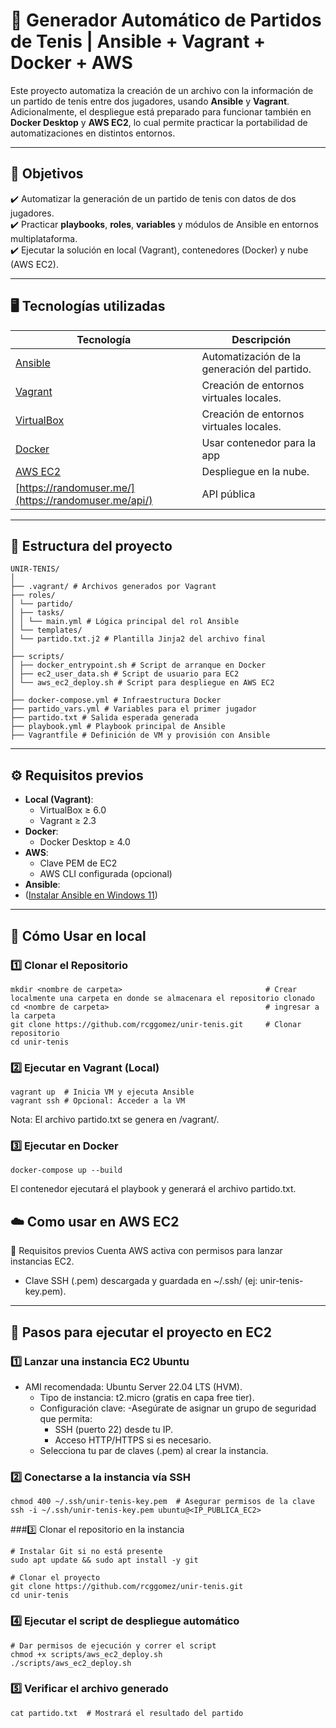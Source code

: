 # 🎾 Generador Automático de Partidos de Tenis | Ansible + Vagrant + Docker + AWS

Este proyecto automatiza la creación de un archivo con la información de un partido de tenis entre dos jugadores, usando **Ansible** y **Vagrant**. Adicionalmente, el despliegue está preparado para funcionar también en **Docker Desktop** y **AWS EC2**, lo cual permite practicar la portabilidad de automatizaciones en distintos entornos.

---

## 🎯 Objetivos  

✔️ Automatizar la generación de un partido de tenis con datos de dos jugadores.  
✔️ Practicar **playbooks**, **roles**, **variables** y módulos de Ansible en entornos multiplataforma.  
✔️ Ejecutar la solución en local (Vagrant), contenedores (Docker) y nube (AWS EC2). 

---

## 🖥️ Tecnologías utilizadas

| Tecnología | Descripción |  
|------------|-------------|  
| [Ansible](https://www.ansible.com/) | Automatización de la generación del partido. |  
| [Vagrant](https://www.vagrantup.com/) | Creación de entornos virtuales locales. |
| [VirtualBox](https://www.virtualbox.org/) | Creación de entornos virtuales locales. | 
| [Docker](https://www.docker.com/)| Usar contenedor para la app |
| [AWS EC2](https://aws.amazon.com/ec2/) | Despliegue en la nube. |
| [https://randomuser.me/](https://randomuser.me/api/) | API pública |

---

## 📁 Estructura del proyecto
```
UNIR-TENIS/
│
├── .vagrant/ # Archivos generados por Vagrant
├── roles/
│ └── partido/
│ ├── tasks/
│ │ └── main.yml # Lógica principal del rol Ansible
│ └── templates/
│ └── partido.txt.j2 # Plantilla Jinja2 del archivo final
│
├── scripts/
│ ├── docker_entrypoint.sh # Script de arranque en Docker
│ ├── ec2_user_data.sh # Script de usuario para EC2
│ └── aws_ec2_deploy.sh # Script para despliegue en AWS EC2
│
├── docker-compose.yml # Infraestructura Docker
├── partido_vars.yml # Variables para el primer jugador
├── partido.txt # Salida esperada generada
├── playbook.yml # Playbook principal de Ansible
├── Vagrantfile # Definición de VM y provisión con Ansible

```

---

## ⚙️ Requisitos previos

- **Local (Vagrant)**:  
  - VirtualBox ≥ 6.0  
  - Vagrant ≥ 2.3  
- **Docker**:  
  - Docker Desktop ≥ 4.0  
- **AWS**:  
  - Clave PEM de EC2  
  - AWS CLI configurada (opcional)
- **Ansible**:
 - ([Instalar Ansible en Windows 11](https://github.com/rcggomez/unir-tenis/blob/41073608e0a1ed694261099166847dc4ea935dc6/Instalar%20Ansible%20en%20Windows.md))

---

## 🚀 Cómo Usar en local

### 1️⃣ Clonar el Repositorio 
```
mkdir <nombre de carpeta>                                # Crear localmente una carpeta en donde se almacenara el repositorio clonado
cd <nombre de carpeta>                                   # ingresar a la carpeta 
git clone https://github.com/rcggomez/unir-tenis.git     # Clonar repositorio
cd unir-tenis 
```

### 2️⃣ Ejecutar en Vagrant (Local)

```
vagrant up  # Inicia VM y ejecuta Ansible  
vagrant ssh # Opcional: Acceder a la VM  
```
Nota: El archivo partido.txt se genera en /vagrant/.

### 3️⃣ Ejecutar en Docker
```
docker-compose up --build
```
El contenedor ejecutará el playbook y generará el archivo partido.txt.

## ☁️ Como usar en AWS EC2

📌 Requisitos previos
Cuenta AWS activa con permisos para lanzar instancias EC2.
- Clave SSH (.pem) descargada y guardada en ~/.ssh/ (ej: unir-tenis-key.pem).
---
## 🚀 Pasos para ejecutar el proyecto en EC2
### 1️⃣ Lanzar una instancia EC2 Ubuntu
- AMI recomendada: Ubuntu Server 22.04 LTS (HVM).
  - Tipo de instancia: t2.micro (gratis en capa free tier).
  - Configuración clave:
    -Asegúrate de asignar un grupo de seguridad que permita:
      - SSH (puerto 22) desde tu IP.
      - Acceso HTTP/HTTPS si es necesario.
  - Selecciona tu par de claves (.pem) al crear la instancia.

### 2️⃣ Conectarse a la instancia vía SSH

```
chmod 400 ~/.ssh/unir-tenis-key.pem  # Asegurar permisos de la clave
ssh -i ~/.ssh/unir-tenis-key.pem ubuntu@<IP_PUBLICA_EC2>
```

###3️⃣ Clonar el repositorio en la instancia

```
# Instalar Git si no está presente
sudo apt update && sudo apt install -y git

# Clonar el proyecto
git clone https://github.com/rcggomez/unir-tenis.git
cd unir-tenis
```

### 4️⃣ Ejecutar el script de despliegue automático

```
# Dar permisos de ejecución y correr el script
chmod +x scripts/aws_ec2_deploy.sh
./scripts/aws_ec2_deploy.sh
```

### 5️⃣ Verificar el archivo generado

```
cat partido.txt  # Mostrará el resultado del partido
```



